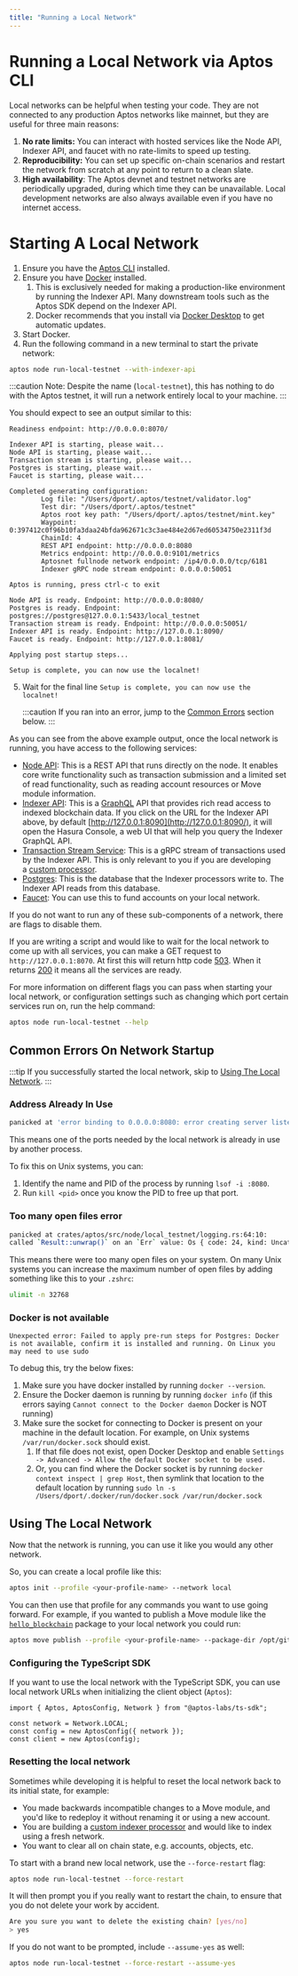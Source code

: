 ```yaml
---
title: "Running a Local Network"
---
```


# Running a Local Network via Aptos CLI

Local networks can be helpful when testing your code. They are not connected to any production Aptos networks like mainnet, but they are useful for three main reasons:

1. **No rate limits:** You can interact with hosted services like the Node API, Indexer API, and faucet with no rate-limits to speed up testing.
2. **Reproducibility:** You can set up specific on-chain scenarios and restart the network from scratch at any point to return to a clean slate.
3. **High availability**: The Aptos devnet and testnet networks are periodically upgraded, during which time they can be unavailable. Local development networks are also always available even if you have no internet access.

# Starting A Local Network

1. Ensure you have the [Aptos CLI](../install-cli/index.md) installed.
2. Ensure you have [Docker](https://docs.docker.com/get-docker/) installed.
   1. This is exclusively needed for making a production-like environment by running the Indexer API. Many downstream tools such as the Aptos SDK depend on the Indexer API.
   2. Docker recommends that you install via [Docker Desktop](https://www.docker.com/products/docker-desktop/) to get automatic updates.
3. Start Docker.
4. Run the following command in a new terminal to start the private network:

```bash
aptos node run-local-testnet --with-indexer-api
```

:::caution
Note: Despite the name (`local-testnet`), this has nothing to do with the Aptos testnet, it will run a network entirely local to your machine.
:::

You should expect to see an output similar to this:

```
Readiness endpoint: http://0.0.0.0:8070/

Indexer API is starting, please wait...
Node API is starting, please wait...
Transaction stream is starting, please wait...
Postgres is starting, please wait...
Faucet is starting, please wait...

Completed generating configuration:
        Log file: "/Users/dport/.aptos/testnet/validator.log"
        Test dir: "/Users/dport/.aptos/testnet"
        Aptos root key path: "/Users/dport/.aptos/testnet/mint.key"
        Waypoint: 0:397412c0f96b10fa3daa24bfda962671c3c3ae484e2d67ed60534750e2311f3d
        ChainId: 4
        REST API endpoint: http://0.0.0.0:8080
        Metrics endpoint: http://0.0.0.0:9101/metrics
        Aptosnet fullnode network endpoint: /ip4/0.0.0.0/tcp/6181
        Indexer gRPC node stream endpoint: 0.0.0.0:50051

Aptos is running, press ctrl-c to exit

Node API is ready. Endpoint: http://0.0.0.0:8080/
Postgres is ready. Endpoint: postgres://postgres@127.0.0.1:5433/local_testnet
Transaction stream is ready. Endpoint: http://0.0.0.0:50051/
Indexer API is ready. Endpoint: http://127.0.0.1:8090/
Faucet is ready. Endpoint: http://127.0.0.1:8081/

Applying post startup steps...

Setup is complete, you can now use the localnet!
```

5. Wait for the final line `Setup is complete, you can now use the localnet!`

   :::caution
   If you ran into an error, jump to the [Common Errors](#common-errors-on-network-startup) section below.
   :::

As you can see from the above example output, once the local network is running, you have access to the following services:

- [Node API](../../../nodes/aptos-api-spec.md): This is a REST API that runs directly on the node. It enables core write functionality such as transaction submission and a limited set of read functionality, such as reading account resources or Move module information.
- [Indexer API](../../../indexer/api/index.md): This is a [GraphQL](https://graphql.org/) API that provides rich read access to indexed blockchain data. If you click on the URL for the Indexer API above, by default [http://127.0.0.1:8090](http://127.0.0.1:8090/), it will open the Hasura Console, a web UI that will help you query the Indexer GraphQL API.
- [Transaction Stream Service](../../../indexer/txn-stream/index.md): This is a gRPC stream of transactions used by the Indexer API. This is only relevant to you if you are developing a [custom processor](../../../indexer/custom-processors/index.md).
- [Postgres](https://www.postgresql.org/): This is the database that the Indexer processors write to. The Indexer API reads from this database.
- [Faucet](../../../reference/glossary.md#faucet): You can use this to fund accounts on your local network.

If you do not want to run any of these sub-components of a network, there are flags to disable them.

If you are writing a script and would like to wait for the local network to come up with all services, you can make a GET request to `http://127.0.0.1:8070`. At first this will return http code [503](https://developer.mozilla.org/en-US/docs/Web/HTTP/Status/503). When it returns [200](https://developer.mozilla.org/en-US/docs/Web/HTTP/Status/200) it means all the services are ready.

For more information on different flags you can pass when starting your local network, or configuration settings such as changing which port certain services run on, run the help command:

```bash
aptos node run-local-testnet --help
```

## Common Errors On Network Startup

:::tip
If you successfully started the local network, skip to [Using The Local Network](#using-the-local-network).
:::

### Address Already In Use

```bash
panicked at 'error binding to 0.0.0.0:8080: error creating server listener: Address already in use (os error 48)
```

This means one of the ports needed by the local network is already in use by another process.

To fix this on Unix systems, you can:

1. Identify the name and PID of the process by running `lsof -i :8080`.
2. Run `kill <pid>` once you know the PID to free up that port.

### Too many open files error

```bash
panicked at crates/aptos/src/node/local_testnet/logging.rs:64:10:
called `Result::unwrap()` on an `Err` value: Os { code: 24, kind: Uncategorized, message: \"Too many open files\" }"""
```

This means there were too many open files on your system. On many Unix systems you can increase the maximum number of open files by adding something like this to your `.zshrc`:

```bash
ulimit -n 32768
```

### Docker is not available

```
Unexpected error: Failed to apply pre-run steps for Postgres: Docker is not available, confirm it is installed and running. On Linux you may need to use sudo
```

To debug this, try the below fixes:

1. Make sure you have docker installed by running `docker --version`.
2. Ensure the Docker daemon is running by running `docker info` (if this errors saying `Cannot connect to the Docker daemon` Docker is NOT running)
3. Make sure the socket for connecting to Docker is present on your machine in the default location. For example, on Unix systems `/var/run/docker.sock` should exist.
   1. If that file does not exist, open Docker Desktop and enable `Settings -> Advanced -> Allow the default Docker socket to be used.`
   2. Or, you can find where the Docker socket is by running `docker context inspect | grep Host`, then symlink that location to the default location by running `sudo ln -s /Users/dport/.docker/run/docker.sock /var/run/docker.sock`

## Using The Local Network

Now that the network is running, you can use it like you would any other network.

So, you can create a local profile like this:

```bash
aptos init --profile <your-profile-name> --network local
```

You can then use that profile for any commands you want to use going forward. For example, if you wanted to publish a Move module like the [`hello_blockchain`](https://github.com/aptos-labs/aptos-core/tree/main/aptos-move/move-examples/hello_blockchain) package to your local network you could run:

```bash
aptos move publish --profile <your-profile-name> --package-dir /opt/git/aptos-core/aptos-move/move-examples/hello_blockchain --named-addresses HelloBlockchain=local
```

### Configuring the TypeScript SDK

If you want to use the local network with the TypeScript SDK, you can use local network URLs when initializing the client object (`Aptos`):

```tsx
import { Aptos, AptosConfig, Network } from "@aptos-labs/ts-sdk";

const network = Network.LOCAL;
const config = new AptosConfig({ network });
const client = new Aptos(config);
```

### Resetting the local network

Sometimes while developing it is helpful to reset the local network back to its initial state, for example:

- You made backwards incompatible changes to a Move module, and you'd like to redeploy it without renaming it or using a new account.
- You are building a [custom indexer processor](https://aptos.dev/indexer/custom-processors/) and would like to index using a fresh network.
- You want to clear all on chain state, e.g. accounts, objects, etc.

To start with a brand new local network, use the `--force-restart` flag:

```bash
aptos node run-local-testnet --force-restart

```

It will then prompt you if you really want to restart the chain, to ensure that you do not delete your work by accident.

```bash
Are you sure you want to delete the existing chain? [yes/no]
> yes
```

If you do not want to be prompted, include `--assume-yes` as well:

```bash
aptos node run-local-testnet --force-restart --assume-yes
```
